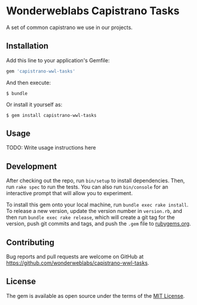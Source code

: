 # Wonderweblabs Capistrano Tasks

A set of common capistrano we use in our projects.

## Installation

Add this line to your application's Gemfile:

```ruby
gem 'capistrano-wwl-tasks'
```

And then execute:

    $ bundle

Or install it yourself as:

    $ gem install capistrano-wwl-tasks

## Usage

TODO: Write usage instructions here

## Development

After checking out the repo, run `bin/setup` to install dependencies. Then, run `rake spec` to run the tests. You can also run `bin/console` for an interactive prompt that will allow you to experiment.

To install this gem onto your local machine, run `bundle exec rake install`. To release a new version, update the version number in `version.rb`, and then run `bundle exec rake release`, which will create a git tag for the version, push git commits and tags, and push the `.gem` file to [rubygems.org](https://rubygems.org).

## Contributing

Bug reports and pull requests are welcome on GitHub at https://github.com/wonderweblabs/capistrano-wwl-tasks.


## License

The gem is available as open source under the terms of the [MIT License](http://opensource.org/licenses/MIT).

